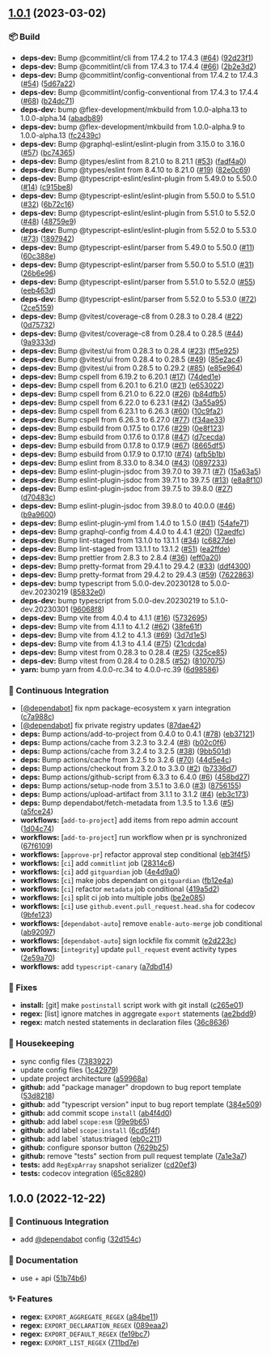 ## [1.0.1](https://github.com/flex-development/export-regex/compare/1.0.0...1.0.1) (2023-03-02)


### :package: Build

* **deps-dev:** Bump @commitlint/cli from 17.4.2 to 17.4.3 ([#64](https://github.com/flex-development/export-regex/issues/64)) ([92d23f1](https://github.com/flex-development/export-regex/commit/92d23f154d3ef1b73fe4a0a96260557dbc0ef20f))
* **deps-dev:** Bump @commitlint/cli from 17.4.3 to 17.4.4 ([#66](https://github.com/flex-development/export-regex/issues/66)) ([2b2e3d2](https://github.com/flex-development/export-regex/commit/2b2e3d2096408f57416d9e6d181589df232cb98e))
* **deps-dev:** Bump @commitlint/config-conventional from 17.4.2 to 17.4.3 ([#54](https://github.com/flex-development/export-regex/issues/54)) ([5d67a22](https://github.com/flex-development/export-regex/commit/5d67a22824a43f82c0b8efcf06960f56c54665cb))
* **deps-dev:** Bump @commitlint/config-conventional from 17.4.3 to 17.4.4 ([#68](https://github.com/flex-development/export-regex/issues/68)) ([b24dc71](https://github.com/flex-development/export-regex/commit/b24dc712faa8aa8503da41b3e3853a8744e7bd43))
* **deps-dev:** bump @flex-development/mkbuild from 1.0.0-alpha.13 to 1.0.0-alpha.14 ([abadb89](https://github.com/flex-development/export-regex/commit/abadb89aafb32bcd8abc7e44b2d046ac1251746e))
* **deps-dev:** bump @flex-development/mkbuild from 1.0.0-alpha.9 to 1.0.0-alpha.13 ([fc2439c](https://github.com/flex-development/export-regex/commit/fc2439c2d2a1c923afae7bf2e933edd6b255c0d0))
* **deps-dev:** Bump @graphql-eslint/eslint-plugin from 3.15.0 to 3.16.0 ([#57](https://github.com/flex-development/export-regex/issues/57)) ([bc74365](https://github.com/flex-development/export-regex/commit/bc7436548a637f5e669f7cc7afab6b3be062f460))
* **deps-dev:** Bump @types/eslint from 8.21.0 to 8.21.1 ([#53](https://github.com/flex-development/export-regex/issues/53)) ([fadf4a0](https://github.com/flex-development/export-regex/commit/fadf4a0aa79022d0e75915c3d5837622eed392cc))
* **deps-dev:** Bump @types/eslint from 8.4.10 to 8.21.0 ([#19](https://github.com/flex-development/export-regex/issues/19)) ([82e0c69](https://github.com/flex-development/export-regex/commit/82e0c694986dad2c058558453ec693fcc46f62fc))
* **deps-dev:** Bump @typescript-eslint/eslint-plugin from 5.49.0 to 5.50.0 ([#14](https://github.com/flex-development/export-regex/issues/14)) ([c915be8](https://github.com/flex-development/export-regex/commit/c915be8eb19e26ccf48133e9c1f58445702db4aa))
* **deps-dev:** Bump @typescript-eslint/eslint-plugin from 5.50.0 to 5.51.0 ([#32](https://github.com/flex-development/export-regex/issues/32)) ([6b72c16](https://github.com/flex-development/export-regex/commit/6b72c16ac301b13e5452368a1667ba05a3d8a15d))
* **deps-dev:** Bump @typescript-eslint/eslint-plugin from 5.51.0 to 5.52.0 ([#48](https://github.com/flex-development/export-regex/issues/48)) ([48759e9](https://github.com/flex-development/export-regex/commit/48759e9e8dc4f5bb286de81956359b0f667c5e6b))
* **deps-dev:** Bump @typescript-eslint/eslint-plugin from 5.52.0 to 5.53.0 ([#73](https://github.com/flex-development/export-regex/issues/73)) ([1897942](https://github.com/flex-development/export-regex/commit/18979422c2e6dddfa7e8627c9a6eaeb4fde1bc12))
* **deps-dev:** Bump @typescript-eslint/parser from 5.49.0 to 5.50.0 ([#11](https://github.com/flex-development/export-regex/issues/11)) ([60c388e](https://github.com/flex-development/export-regex/commit/60c388e16a9ed376905b631bf916ed7ec192e4f5))
* **deps-dev:** Bump @typescript-eslint/parser from 5.50.0 to 5.51.0 ([#31](https://github.com/flex-development/export-regex/issues/31)) ([26b6e96](https://github.com/flex-development/export-regex/commit/26b6e9652b28e685d7cceab386f5dbde4337095c))
* **deps-dev:** Bump @typescript-eslint/parser from 5.51.0 to 5.52.0 ([#55](https://github.com/flex-development/export-regex/issues/55)) ([eeb463d](https://github.com/flex-development/export-regex/commit/eeb463d219d1f6cf2252a158f13ec801771766a3))
* **deps-dev:** Bump @typescript-eslint/parser from 5.52.0 to 5.53.0 ([#72](https://github.com/flex-development/export-regex/issues/72)) ([2ce5159](https://github.com/flex-development/export-regex/commit/2ce5159311676196f6cf18b8f9440717006a86bb))
* **deps-dev:** Bump @vitest/coverage-c8 from 0.28.3 to 0.28.4 ([#22](https://github.com/flex-development/export-regex/issues/22)) ([0d75732](https://github.com/flex-development/export-regex/commit/0d75732f7c97ad16a0c82fd14f2daf8f16de699a))
* **deps-dev:** Bump @vitest/coverage-c8 from 0.28.4 to 0.28.5 ([#44](https://github.com/flex-development/export-regex/issues/44)) ([9a9333d](https://github.com/flex-development/export-regex/commit/9a9333da2a98d28574fb383e28414a3e05b30298))
* **deps-dev:** Bump @vitest/ui from 0.28.3 to 0.28.4 ([#23](https://github.com/flex-development/export-regex/issues/23)) ([ff5e925](https://github.com/flex-development/export-regex/commit/ff5e925a684b7352093e18604291839df29b1be1))
* **deps-dev:** Bump @vitest/ui from 0.28.4 to 0.28.5 ([#49](https://github.com/flex-development/export-regex/issues/49)) ([85e2ac4](https://github.com/flex-development/export-regex/commit/85e2ac45f7f750a91ef6700f6b39836a23a24e22))
* **deps-dev:** Bump @vitest/ui from 0.28.5 to 0.29.2 ([#85](https://github.com/flex-development/export-regex/issues/85)) ([e85e964](https://github.com/flex-development/export-regex/commit/e85e964800db74bc270fde9aa530500462da9e08))
* **deps-dev:** Bump cspell from 6.19.2 to 6.20.1 ([#17](https://github.com/flex-development/export-regex/issues/17)) ([74ded1e](https://github.com/flex-development/export-regex/commit/74ded1eb003a0b80975874e1bf183614e69382ac))
* **deps-dev:** Bump cspell from 6.20.1 to 6.21.0 ([#21](https://github.com/flex-development/export-regex/issues/21)) ([e653022](https://github.com/flex-development/export-regex/commit/e6530225456a263e25ba08c54f54c675fd61687e))
* **deps-dev:** Bump cspell from 6.21.0 to 6.22.0 ([#26](https://github.com/flex-development/export-regex/issues/26)) ([b84dfb5](https://github.com/flex-development/export-regex/commit/b84dfb5100a02ba7d02f7084036522fb23576a16))
* **deps-dev:** Bump cspell from 6.22.0 to 6.23.1 ([#42](https://github.com/flex-development/export-regex/issues/42)) ([3a55a95](https://github.com/flex-development/export-regex/commit/3a55a9513c792698d60220120db10d2d3cfc6392))
* **deps-dev:** Bump cspell from 6.23.1 to 6.26.3 ([#60](https://github.com/flex-development/export-regex/issues/60)) ([10c9fa2](https://github.com/flex-development/export-regex/commit/10c9fa2dd99c6b2c48e0274ee3de964e9c7b3d05))
* **deps-dev:** Bump cspell from 6.26.3 to 6.27.0 ([#77](https://github.com/flex-development/export-regex/issues/77)) ([f34ae33](https://github.com/flex-development/export-regex/commit/f34ae33aab7a5a12f121659d9fe1ba744a10cb8f))
* **deps-dev:** Bump esbuild from 0.17.5 to 0.17.6 ([#29](https://github.com/flex-development/export-regex/issues/29)) ([0e8f123](https://github.com/flex-development/export-regex/commit/0e8f123ed7e8734c68fd11fa56b0eaec1d71334d))
* **deps-dev:** Bump esbuild from 0.17.6 to 0.17.8 ([#47](https://github.com/flex-development/export-regex/issues/47)) ([d7cecda](https://github.com/flex-development/export-regex/commit/d7cecdafc5dbc732527980ecf4ca4d562938da7e))
* **deps-dev:** Bump esbuild from 0.17.8 to 0.17.9 ([#67](https://github.com/flex-development/export-regex/issues/67)) ([8665df5](https://github.com/flex-development/export-regex/commit/8665df54305d501261d6047f34352c40901ab8bb))
* **deps-dev:** Bump esbuild from 0.17.9 to 0.17.10 ([#74](https://github.com/flex-development/export-regex/issues/74)) ([afb5b1b](https://github.com/flex-development/export-regex/commit/afb5b1b096ef87c193cece9df93360a5b0adbfd1))
* **deps-dev:** Bump eslint from 8.33.0 to 8.34.0 ([#43](https://github.com/flex-development/export-regex/issues/43)) ([0897233](https://github.com/flex-development/export-regex/commit/0897233caa99034e71bc13054b27d86924dd7663))
* **deps-dev:** Bump eslint-plugin-jsdoc from 39.7.0 to 39.7.1 ([#7](https://github.com/flex-development/export-regex/issues/7)) ([15a63a5](https://github.com/flex-development/export-regex/commit/15a63a5debd99b33a32fb80b942ee53cbd92171d))
* **deps-dev:** Bump eslint-plugin-jsdoc from 39.7.1 to 39.7.5 ([#13](https://github.com/flex-development/export-regex/issues/13)) ([e8a8f10](https://github.com/flex-development/export-regex/commit/e8a8f10fdf1a5112e4f379e553cfaca4d4beaf27))
* **deps-dev:** Bump eslint-plugin-jsdoc from 39.7.5 to 39.8.0 ([#27](https://github.com/flex-development/export-regex/issues/27)) ([d70483c](https://github.com/flex-development/export-regex/commit/d70483c1106c0d3a87c76d75ea8d42a98d39b7cf))
* **deps-dev:** Bump eslint-plugin-jsdoc from 39.8.0 to 40.0.0 ([#46](https://github.com/flex-development/export-regex/issues/46)) ([b9a9600](https://github.com/flex-development/export-regex/commit/b9a9600cd9155e02a46061e94b02548c21b82288))
* **deps-dev:** Bump eslint-plugin-yml from 1.4.0 to 1.5.0 ([#41](https://github.com/flex-development/export-regex/issues/41)) ([54afe71](https://github.com/flex-development/export-regex/commit/54afe713a4cbcb6d62b5e70bea2e401df4e444d4))
* **deps-dev:** Bump graphql-config from 4.4.0 to 4.4.1 ([#20](https://github.com/flex-development/export-regex/issues/20)) ([12aedfc](https://github.com/flex-development/export-regex/commit/12aedfc6a10fb5b80bfc0f2b6dd0e4b1ace984e1))
* **deps-dev:** Bump lint-staged from 13.1.0 to 13.1.1 ([#34](https://github.com/flex-development/export-regex/issues/34)) ([c6827de](https://github.com/flex-development/export-regex/commit/c6827dead968aaf65dc31b985a9ee1b3f5a9b193))
* **deps-dev:** Bump lint-staged from 13.1.1 to 13.1.2 ([#51](https://github.com/flex-development/export-regex/issues/51)) ([ea2ffde](https://github.com/flex-development/export-regex/commit/ea2ffde837a4a2d97f09d306305620926836b495))
* **deps-dev:** Bump prettier from 2.8.3 to 2.8.4 ([#36](https://github.com/flex-development/export-regex/issues/36)) ([eff0a20](https://github.com/flex-development/export-regex/commit/eff0a202c83d90f227dc2ac67177026cb36ebaec))
* **deps-dev:** Bump pretty-format from 29.4.1 to 29.4.2 ([#33](https://github.com/flex-development/export-regex/issues/33)) ([ddf4300](https://github.com/flex-development/export-regex/commit/ddf43002131f2856dddc8e31c8e57fe254e36e38))
* **deps-dev:** Bump pretty-format from 29.4.2 to 29.4.3 ([#59](https://github.com/flex-development/export-regex/issues/59)) ([7622863](https://github.com/flex-development/export-regex/commit/7622863dc01f42514d1b8562ec58e49d5e42555b))
* **deps-dev:** bump typescript from 5.0.0-dev.20230128 to 5.0.0-dev.20230219 ([85832e0](https://github.com/flex-development/export-regex/commit/85832e08699ea564da90f6e3d778765329b86196))
* **deps-dev:** bump typescript from 5.0.0-dev.20230219 to 5.1.0-dev.20230301 ([96068f8](https://github.com/flex-development/export-regex/commit/96068f879267d10967b5683304c712cff419eca6))
* **deps-dev:** Bump vite from 4.0.4 to 4.1.1 ([#16](https://github.com/flex-development/export-regex/issues/16)) ([5732695](https://github.com/flex-development/export-regex/commit/5732695a64002ac46c88062582e2769764ab6d94))
* **deps-dev:** Bump vite from 4.1.1 to 4.1.2 ([#62](https://github.com/flex-development/export-regex/issues/62)) ([38fe61f](https://github.com/flex-development/export-regex/commit/38fe61f14b583ba67b24f3e424d48f1a9811621d))
* **deps-dev:** Bump vite from 4.1.2 to 4.1.3 ([#69](https://github.com/flex-development/export-regex/issues/69)) ([3d7d1e5](https://github.com/flex-development/export-regex/commit/3d7d1e5c7f121be3149f1a9bcc1109f3eb351e44))
* **deps-dev:** Bump vite from 4.1.3 to 4.1.4 ([#75](https://github.com/flex-development/export-regex/issues/75)) ([21cdcda](https://github.com/flex-development/export-regex/commit/21cdcdab123c7903596a83095fb322ee2914ddf8))
* **deps-dev:** Bump vitest from 0.28.3 to 0.28.4 ([#25](https://github.com/flex-development/export-regex/issues/25)) ([325ce85](https://github.com/flex-development/export-regex/commit/325ce853521cc424cf3892d18caacb33f0e1b7c7))
* **deps-dev:** Bump vitest from 0.28.4 to 0.28.5 ([#52](https://github.com/flex-development/export-regex/issues/52)) ([8107075](https://github.com/flex-development/export-regex/commit/810707511b124317e5e3e4e162d1ddbde31b06f4))
* **yarn:** bump yarn from 4.0.0-rc.34 to 4.0.0-rc.39 ([6d98586](https://github.com/flex-development/export-regex/commit/6d985868af5feb96ca0ad17ce2d507d61b5c543e))


### :robot: Continuous Integration

* [[@dependabot](https://github.com/dependabot)] fix npm package-ecosystem x yarn integration ([c7a988c](https://github.com/flex-development/export-regex/commit/c7a988c0aa3d1bed8e015d267e57558f3fc50543))
* [[@dependabot](https://github.com/dependabot)] fix private registry updates ([87dae42](https://github.com/flex-development/export-regex/commit/87dae4264771cba4b002c4f612830e6ed6d4f80a))
* **deps:** Bump actions/add-to-project from 0.4.0 to 0.4.1 ([#78](https://github.com/flex-development/export-regex/issues/78)) ([eb37121](https://github.com/flex-development/export-regex/commit/eb371214af97a363bf36bf34eda200de0d4157ee))
* **deps:** Bump actions/cache from 3.2.3 to 3.2.4 ([#8](https://github.com/flex-development/export-regex/issues/8)) ([b02c0f6](https://github.com/flex-development/export-regex/commit/b02c0f6def9cbcb75c430ef1a12687dd408a01e6))
* **deps:** Bump actions/cache from 3.2.4 to 3.2.5 ([#38](https://github.com/flex-development/export-regex/issues/38)) ([9bb501d](https://github.com/flex-development/export-regex/commit/9bb501df03dc93ccbbaeae90764ee74381c684a5))
* **deps:** Bump actions/cache from 3.2.5 to 3.2.6 ([#70](https://github.com/flex-development/export-regex/issues/70)) ([44d5e4c](https://github.com/flex-development/export-regex/commit/44d5e4c116bc04102b5c02947862cf487c0616e1))
* **deps:** Bump actions/checkout from 3.2.0 to 3.3.0 ([#2](https://github.com/flex-development/export-regex/issues/2)) ([b7336d7](https://github.com/flex-development/export-regex/commit/b7336d72e8166c2e36ffc57337d9c25fe92065c0))
* **deps:** Bump actions/github-script from 6.3.3 to 6.4.0 ([#6](https://github.com/flex-development/export-regex/issues/6)) ([458bd27](https://github.com/flex-development/export-regex/commit/458bd27050e9562245e17334c70a9c469ae5daa1))
* **deps:** Bump actions/setup-node from 3.5.1 to 3.6.0 ([#3](https://github.com/flex-development/export-regex/issues/3)) ([8756155](https://github.com/flex-development/export-regex/commit/87561559c011707d40a3c7e31fac7bcbeb23e2bd))
* **deps:** Bump actions/upload-artifact from 3.1.1 to 3.1.2 ([#4](https://github.com/flex-development/export-regex/issues/4)) ([eb3c173](https://github.com/flex-development/export-regex/commit/eb3c173b0e9eda1d73269ce64b41ffc528fcd2c1))
* **deps:** Bump dependabot/fetch-metadata from 1.3.5 to 1.3.6 ([#5](https://github.com/flex-development/export-regex/issues/5)) ([a5fce24](https://github.com/flex-development/export-regex/commit/a5fce24936f393d2b66e100640be4191a08d5b23))
* **workflows:** [`add-to-project`] add items from repo admin account ([1d04c74](https://github.com/flex-development/export-regex/commit/1d04c74b05ec95801412cd8b4b4f3f0d8cf8f056))
* **workflows:** [`add-to-project`] run workflow when pr is synchronized ([67f6109](https://github.com/flex-development/export-regex/commit/67f6109b216771137d473e994df7d059e865cfc1))
* **workflows:** [`approve-pr`] refactor approval step conditional ([eb3f4f5](https://github.com/flex-development/export-regex/commit/eb3f4f5f9668f5e237cef4412fb2e8b9d1967763))
* **workflows:** [`ci`] add `commitlint` job ([28314c6](https://github.com/flex-development/export-regex/commit/28314c6975a4f53b239c76b651bee3ebe0b74287))
* **workflows:** [`ci`] add `gitguardian` job ([4e4d9a0](https://github.com/flex-development/export-regex/commit/4e4d9a0de5d7144837d4b03464d3a666fc2edf1e))
* **workflows:** [`ci`] make jobs dependant on `gitguardian` ([fb12e4a](https://github.com/flex-development/export-regex/commit/fb12e4a489833cfcbc01e8eff73c3ba19c50a5a9))
* **workflows:** [`ci`] refactor `metadata` job conditional ([419a5d2](https://github.com/flex-development/export-regex/commit/419a5d2853b8fd8ba50438fbf112e982eb799453))
* **workflows:** [`ci`] split ci job into multiple jobs ([be2e085](https://github.com/flex-development/export-regex/commit/be2e0856ae4cb288e0ef499b8a8f98e277b49e16))
* **workflows:** [`ci`] use `github.event.pull_request.head.sha` for codecov ([9bfe123](https://github.com/flex-development/export-regex/commit/9bfe123e3a99c340d34136ac04063ac6f556de37))
* **workflows:** [`dependabot-auto`] remove `enable-auto-merge` job conditional ([ab92097](https://github.com/flex-development/export-regex/commit/ab92097c54cfa73b6752b4757cf1eb1cea4b7beb))
* **workflows:** [`dependabot-auto`] sign lockfile fix commit ([e2d223c](https://github.com/flex-development/export-regex/commit/e2d223c5a12c2cfbbebd0368df488782755d7087))
* **workflows:** [`integrity`] update `pull_request` event activity types ([2e59a70](https://github.com/flex-development/export-regex/commit/2e59a708efbb0761efc16e9b7e42eaa577a22d3d))
* **workflows:** add `typescript-canary` ([a7dbd14](https://github.com/flex-development/export-regex/commit/a7dbd14864e14e9bb48700f470c1bc9933286664))


### :bug: Fixes

* **install:** [git] make `postinstall` script work with git install ([c265e01](https://github.com/flex-development/export-regex/commit/c265e0124b7debab85a8a51fddb81b3f78b33ff9))
* **regex:** [list] ignore matches in aggregate `export` statements ([ae2bdd9](https://github.com/flex-development/export-regex/commit/ae2bdd9226c8b7eb93e93d6184c9dbd028c81714))
* **regex:** match nested statements in declaration files ([36c8636](https://github.com/flex-development/export-regex/commit/36c86367e0ef991082875bff43d79671371745db))


### :house_with_garden: Housekeeping

* sync config files ([7383922](https://github.com/flex-development/export-regex/commit/73839220feef887668b8a55004e3c168bd7a28b6))
* update config files ([1c42979](https://github.com/flex-development/export-regex/commit/1c42979ecc47e9d84d1555d0f2207795e5a4a37d))
* update project architecture ([a59968a](https://github.com/flex-development/export-regex/commit/a59968ac24c322833498ab0f22ed0ffdf40592bf))
* **github:** add "package manager" dropdown to bug report template ([53d8218](https://github.com/flex-development/export-regex/commit/53d82189c6b63cdb26b0a79cd6c44ddf0866cff8))
* **github:** add "typescript version" input to bug report template ([384e509](https://github.com/flex-development/export-regex/commit/384e5094c51c977f96a447d3c24908008356bcc1))
* **github:** add commit scope `install` ([ab4f4d0](https://github.com/flex-development/export-regex/commit/ab4f4d00ac41eb53440035525f9d9dc8a456f398))
* **github:** add label `scope:esm` ([99e9b65](https://github.com/flex-development/export-regex/commit/99e9b65845d89f3182dabf59232e2962d7dc04d7))
* **github:** add label `scope:install` ([6cd5f4f](https://github.com/flex-development/export-regex/commit/6cd5f4f6f50b5f7816a75d7e7ae7c218da69a6d8))
* **github:** add label `status:triaged ([eb0c211](https://github.com/flex-development/export-regex/commit/eb0c211c0dd5c93372ab718428532388e684c595))
* **github:** configure sponsor button ([7629b25](https://github.com/flex-development/export-regex/commit/7629b25019ce1a94e738939c1d6c5ddeb1c4cfaf))
* **github:** remove "tests" section from pull request template ([7a1e3a7](https://github.com/flex-development/export-regex/commit/7a1e3a7ade248395fb9849535a630c05b21ff6fa))
* **tests:** add `RegExpArray` snapshot serializer ([cd20ef3](https://github.com/flex-development/export-regex/commit/cd20ef35fe7e00d0c03d0888487660b3ec9bc693))
* **tests:** codecov integration ([65c8280](https://github.com/flex-development/export-regex/commit/65c82805235996f0345c4e0ee842e4880d191e77))

## 1.0.0 (2022-12-22)


### :robot: Continuous Integration

* add [@dependabot](https://github.com/dependabot) config ([32d154c](https://github.com/flex-development/export-regex/commit/32d154cd57171bb5316d4db42cca15625d99af72))


### :pencil: Documentation

* use + api ([51b74b6](https://github.com/flex-development/export-regex/commit/51b74b6337532fa5e6e8efdb9a910df2e104e155))


### :sparkles: Features

* **regex:** `EXPORT_AGGREGATE_REGEX` ([a84be11](https://github.com/flex-development/export-regex/commit/a84be11ca18e53d92aaa99b66c7e3081e701177e))
* **regex:** `EXPORT_DECLARATION_REGEX` ([089eaa2](https://github.com/flex-development/export-regex/commit/089eaa2a0a94a44b45cd7b15169285da7e76f1ce))
* **regex:** `EXPORT_DEFAULT_REGEX` ([fe19bc7](https://github.com/flex-development/export-regex/commit/fe19bc78836daa63934bbbbd0d7db16fc5d09c23))
* **regex:** `EXPORT_LIST_REGEX` ([711bd7e](https://github.com/flex-development/export-regex/commit/711bd7e0cb38a7f521f30db716a73687773af3c5))
